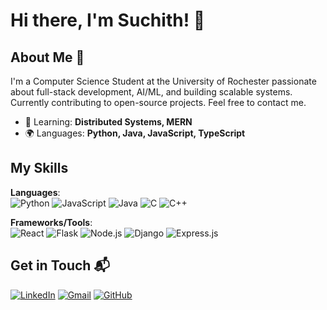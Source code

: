 # Hi there, I'm Suchith! 👋  

## About Me 🚀  
I'm a Computer Science Student at the University of Rochester passionate about full-stack development, AI/ML, and building scalable systems. Currently contributing to open-source projects. Feel free to contact me.

- 🌱 Learning: **Distributed Systems, MERN**  
- 🌍 Languages: **Python, Java, JavaScript, TypeScript**  

## My Skills 
**Languages**:  
![Python](https://img.shields.io/badge/-Python-3776AB?style=flat-square&logo=python&logoColor=white)
![JavaScript](https://img.shields.io/badge/-JavaScript-F7DF1E?style=flat-square&logo=javascript&logoColor=black)
![Java](https://img.shields.io/badge/-Java-007396?style=flat-square&logo=java&logoColor=white)
![C](https://img.shields.io/badge/-C-A8B9CC?style=flat-square&logo=c&logoColor=black)
![C++](https://img.shields.io/badge/-C++-00599C?style=flat-square&logo=c%2B%2B&logoColor=white)

**Frameworks/Tools**:  
![React](https://img.shields.io/badge/-React-61DAFB?style=flat-square&logo=react&logoColor=black)
![Flask](https://img.shields.io/badge/-Flask-000000?style=flat-square&logo=flask&logoColor=white)
![Node.js](https://img.shields.io/badge/-Node.js-339933?style=flat-square&logo=node.js&logoColor=white)
![Django](https://img.shields.io/badge/-Django-092E20?style=flat-square&logo=django&logoColor=white)
![Express.js](https://img.shields.io/badge/-Express.js-000000?style=flat-square&logo=express&logoColor=white)

## Get in Touch 📬  
[![LinkedIn](https://img.shields.io/badge/LinkedIn-Suchith_Hegde-0077B5?style=flat-square&logo=linkedin)](https://linkedin.com/in/suchith-hegde)
[![Gmail](https://img.shields.io/badge/Gmail-shegde@u.rochester.edu-D14836?style=flat-square&logo=gmail)](mailto:shegde@u.rochester.edu)
[![GitHub](https://img.shields.io/badge/GitHub-suchithh-181717?style=flat-square&logo=github)](https://github.com/suchithh)
